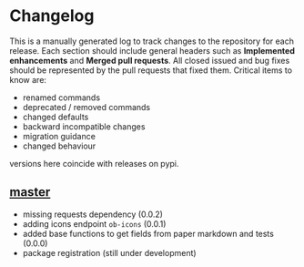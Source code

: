 # Changelog

This is a manually generated log to track changes to the repository for each release. 
Each section should include general headers such as **Implemented enhancements** 
and **Merged pull requests**. All closed issued and bug fixes should be 
represented by the pull requests that fixed them.
Critical items to know are:

 - renamed commands
 - deprecated / removed commands
 - changed defaults
 - backward incompatible changes
 - migration guidance
 - changed behaviour

versions here coincide with releases on pypi.

## [master](https://github.com/openbases/openbases-python/tree/master)
 - missing requests dependency (0.0.2)
 - adding icons endpoint `ob-icons` (0.0.1)
 - added base functions to get fields from paper markdown and tests (0.0.0)
 - package registration (still under development)
